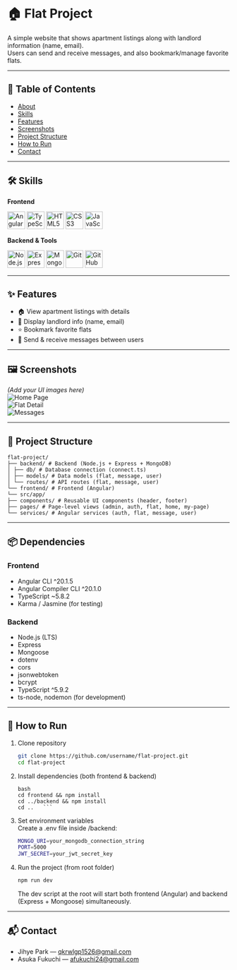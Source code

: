 # 🏠 Flat Project

A simple website that shows apartment listings along with landlord information (name, email).  
Users can send and receive messages, and also bookmark/manage favorite flats.

---

## 📑 Table of Contents

- [About](#-flat-project)
- [Skills](#-skills)
- [Features](#-features)
- [Screenshots](#-screenshots)
- [Project Structure](#-project-structure)
- [How to Run](#-how-to-run)
- [Contact](#-contact)

---

## 🛠 Skills

**Frontend**

<p align="left">
  <img src="https://cdn.jsdelivr.net/gh/devicons/devicon/icons/angularjs/angularjs-original.svg" alt="Angular" width="40" height="40"/>
  <img src="https://cdn.jsdelivr.net/gh/devicons/devicon/icons/typescript/typescript-original.svg" alt="TypeScript" width="40" height="40"/>
  <img src="https://cdn.jsdelivr.net/gh/devicons/devicon/icons/html5/html5-original.svg" alt="HTML5" width="40" height="40"/>
  <img src="https://cdn.jsdelivr.net/gh/devicons/devicon/icons/css3/css3-original.svg" alt="CSS3" width="40" height="40"/>
  <img src="https://cdn.jsdelivr.net/gh/devicons/devicon/icons/javascript/javascript-original.svg" alt="JavaScript" width="40" height="40"/>
</p>

**Backend & Tools**

<p align="left">
  <img src="https://cdn.jsdelivr.net/gh/devicons/devicon/icons/nodejs/nodejs-original.svg" alt="Node.js" width="40" height="40"/>
  <img src="https://cdn.jsdelivr.net/gh/devicons/devicon/icons/express/express-original.svg" alt="Express" width="40" height="40"/>
  <img src="https://cdn.jsdelivr.net/gh/devicons/devicon/icons/mongodb/mongodb-original.svg" alt="MongoDB" width="40" height="40"/>
  <img src="https://cdn.jsdelivr.net/gh/devicons/devicon/icons/git/git-original.svg" alt="Git" width="40" height="40"/>
  <img src="https://cdn.jsdelivr.net/gh/devicons/devicon/icons/github/github-original.svg" alt="GitHub" width="40" height="40"/>
</p>

---

## ✨ Features

- 🏠 View apartment listings with details
- 👤 Display landlord info (name, email)
- ⭐ Bookmark favorite flats
- 💬 Send & receive messages between users

---

## 🖼 Screenshots

_(Add your UI images here)_  
![Home Page](./screenshots/home.png)  
![Flat Detail](./screenshots/detail.png)  
![Messages](./screenshots/messages.png)

---

## 📂 Project Structure

```
flat-project/
├── backend/ # Backend (Node.js + Express + MongoDB)
│ ├── db/ # Database connection (connect.ts)
│ ├── models/ # Data models (flat, message, user)
│ └── routes/ # API routes (flat, message, user)
└── frontend/ # Frontend (Angular)
└── src/app/
├── components/ # Reusable UI components (header, footer)
├── pages/ # Page-level views (admin, auth, flat, home, my-page)
└── services/ # Angular services (auth, flat, message, user)
```

---

## 📦 Dependencies

### Frontend

- Angular CLI ^20.1.5
- Angular Compiler CLI ^20.1.0
- TypeScript ~5.8.2
- Karma / Jasmine (for testing)

### Backend

- Node.js (LTS)
- Express
- Mongoose
- dotenv
- cors
- jsonwebtoken
- bcrypt
- TypeScript ^5.9.2
- ts-node, nodemon (for development)

---

## 🚀 How to Run

1. Clone repository

   ```bash
   git clone https://github.com/username/flat-project.git
   cd flat-project
   ```

2. Install dependencies (both frontend & backend)

   ````
   bash
   cd frontend && npm install
   cd ../backend && npm install
   cd ..   ```

   ````

3. Set environment variables <br>
  Create a .env file inside /backend:

    ```bash
    MONGO_URI=your_mongodb_connection_string
    PORT=5000
    JWT_SECRET=your_jwt_secret_key
    ```

4. Run the project (from root folder)

    ```bash
    npm run dev
    ```
    The dev script at the root will start both frontend (Angular) and backend (Express + Mongoose) simultaneously.

---

## 📬 Contact
- Jihye Park — qkrwlgp1526@gmail.com
- Asuka Fukuchi — afukuchi24@gmail.com